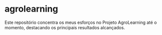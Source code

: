 # agrolearning
Este repositório concentra os meus esforços no Projeto AgroLearning até o momento, destacando os principais resultados alcançados.

